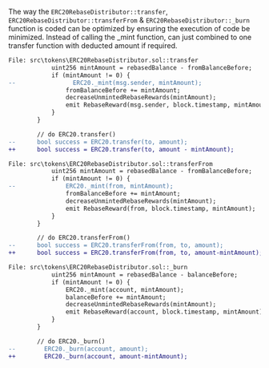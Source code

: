 The way the `ERC20RebaseDistributor::transfer`, `ERC20RebaseDistributor::transferFrom` & `ERC20RebaseDistributor::_burn` function is coded can be optimized by ensuring the execution of code be minimized. Instead of calling the _mint function, can just combined to one transfer function with deducted amount if required.
```diff 
File: src\tokens\ERC20RebaseDistributor.sol::transfer
            uint256 mintAmount = rebasedBalance - fromBalanceBefore;
            if (mintAmount != 0) {
--                ERC20._mint(msg.sender, mintAmount);
                fromBalanceBefore += mintAmount;
                decreaseUnmintedRebaseRewards(mintAmount);
                emit RebaseReward(msg.sender, block.timestamp, mintAmount);
            }
        }

        // do ERC20.transfer()
--      bool success = ERC20.transfer(to, amount);
++      bool success = ERC20.transfer(to, amount - mintAmount);
```
```diff
File: src\tokens\ERC20RebaseDistributor.sol::transferFrom
            uint256 mintAmount = rebasedBalance - fromBalanceBefore;
            if (mintAmount != 0) {
--              ERC20._mint(from, mintAmount);
                fromBalanceBefore += mintAmount;
                decreaseUnmintedRebaseRewards(mintAmount);
                emit RebaseReward(from, block.timestamp, mintAmount);
            }
        }

        // do ERC20.transferFrom()
--      bool success = ERC20.transferFrom(from, to, amount);
++      bool success = ERC20.transferFrom(from, to, amount-mintAmount);

```
```diff
File: src\tokens\ERC20RebaseDistributor.sol::_burn
            uint256 mintAmount = rebasedBalance - balanceBefore;
            if (mintAmount != 0) {
                ERC20._mint(account, mintAmount);
                balanceBefore += mintAmount;
                decreaseUnmintedRebaseRewards(mintAmount);
                emit RebaseReward(account, block.timestamp, mintAmount);
            }
        }

        // do ERC20._burn()
--        ERC20._burn(account, amount);
++        ERC20._burn(account, amount-mintAmount);

```